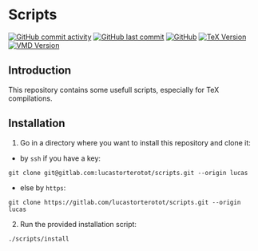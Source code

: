 # Scripts

[![GitHub commit activity](https://img.shields.io/github/commit-activity/y/lucastorterotot/scripts.svg)](https://gitlab.com/lucastorterotot/scripts/commits)
[![GitHub last commit](https://img.shields.io/github/last-commit/lucastorterotot/scripts.svg)](https://gitlab.com/lucastorterotot/scripts/commits)
[![GitHub](https://img.shields.io/github/license/lucastorterotot/scripts.svg)](https://gitlab.com/lucastorterotot/scripts/blob/master/LICENSE)
[![TeX Version](https://img.shields.io/badge/TeX-3.14159265-informational.svg)](https://www.tug.org/texlive/)
[![VMD Version](https://img.shields.io/badge/VMD-1.9.3-informational.svg)](https://www.ks.uiuc.edu/Research/vmd/)


## Introduction

This repository contains some usefull scripts, especially for TeX compilations.

## Installation
1. Go in a directory where you want to install this repository and clone it:

- by `ssh` if you have a key:
```
git clone git@gitlab.com:lucastorterotot/scripts.git --origin lucas
```

- else by `https`:
```
git clone https://gitlab.com/lucastorterotot/scripts.git --origin lucas
```

2. Run the provided installation script:
```
./scripts/install
```
